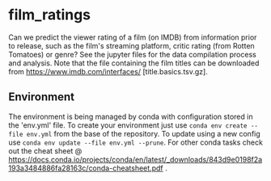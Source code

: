 # film_ratings
Can we predict the viewer rating of a film (on IMDB) from information prior to release, such as the film's streaming platform, critic rating (from Rotten Tomatoes) or genre?
See the jupyter files for the data compilation process and analysis. Note that the file containing the film titles can be downloaded from https://www.imdb.com/interfaces/ [title.basics.tsv.gz].

## Environment
The environment is being managed by conda with configuration stored in the 'env.yml' file. To create your environment just use `conda env create --file env.yml` from the base of the repository. To update using a new config use `conda env update --file env.yml --prune`.
For other conda tasks check out the cheat sheet @ https://docs.conda.io/projects/conda/en/latest/_downloads/843d9e0198f2a193a3484886fa28163c/conda-cheatsheet.pdf .
